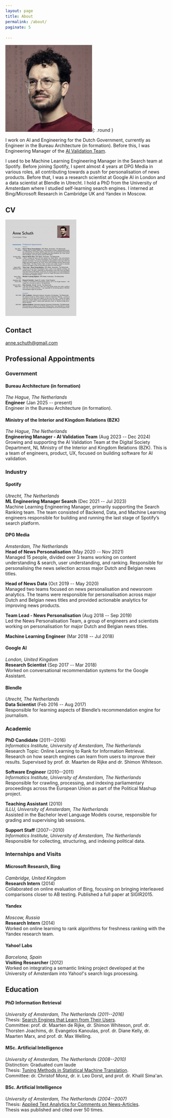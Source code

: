 ```yaml
---
layout: page
title: About
permalink: /about/
paginate: 5

---
```


![Picture of Anne Schuth](/assets/anne-campus-270x270.png){: .round }

I work on AI and Engineering for the Dutch Government, currently as Engineer in the Bureau Architecture (in formation). Before this, I was Engineering Manager of the [AI Validation Team](https://minbzk.github.io/ai-validation/).

I used to be Machine Learning Engineering Manager in the Search team at Spotify.
Before joining Spotify, I spent almost 4 years at DPG Media in various roles, all contributing towards a push for
personalisation of news products. Before that, I was a research scientist at Google AI in London and a data scientist at Blendle in Utrecht. I hold a PhD
from the University of Amsterdam where I studied self-learning search engines. I interned at Bing/Microsoft Research in
Cambridge UK and Yandex in Moscow.

## CV

[![CV Anne Schuth](/assets/cv-thumbnail.png)](/assets/cv-anne-schuth.pdf)

## Contact

<anne.schuth@gmail.com>

## Professional Appointments

### Government

#### Bureau Architecture (in formation)
*The Hague, The Netherlands*  
**Engineer** (Jan 2025 -- present)  
Engineer in the Bureau Architecture (in formation).

#### Ministry of the Interior and Kingdom Relations (BZK)
*The Hague, The Netherlands*  
**Engineering Manager - AI Validation Team** (Aug 2023 -- Dec 2024)  
Growing and supporting the AI Validation Team at the Digital Society Department, NL Ministry of the Interior and Kingdom Relations (BZK). This is a team of engineers, product, UX, focused on building software for AI validation.

### Industry

#### Spotify
*Utrecht, The Netherlands*  
**ML Engineering Manager Search** (Dec 2021 -- Jul 2023)  
Machine Learning Engineering Manager, primarily supporting the Search Ranking team. The team consisted of Backend, Data, and Machine Learning engineers responsible for building and running the last stage of Spotify’s search platform.

#### DPG Media
*Amsterdam, The Netherlands*  
**Head of News Personalisation** (May 2020 -- Nov 2021)  
Managed 15 people, divided over 3 teams working on content understanding & search, user understanding, and ranking. Responsible for personalising the news selection across major Dutch and Belgian news titles.

**Head of News Data** (Oct 2019 -- May 2020)  
Managed two teams focused on news personalisation and newsroom analytics. The teams were responsible for personalisation across major Dutch and Belgian news titles and provided actionable analytics for improving news products.

**Team Lead - News Personalisation** (Aug 2018 -- Sep 2019)  
Led the News Personalisation Team, a group of engineers and scientists working on personalisation for major Dutch and Belgian news titles.

**Machine Learning Engineer** (Mar 2018 -- Jul 2018)

#### Google AI
*London, United Kingdom*  
**Research Scientist** (Sep 2017 -- Mar 2018)  
Worked on conversational recommendation systems for the Google Assistant.

#### Blendle
*Utrecht, The Netherlands*  
**Data Scientist** (Feb 2016 -- Aug 2017)  
Responsible for learning aspects of Blendle’s recommendation engine for journalism.

### Academic

**PhD Candidate** (2011--2016)  
*Informatics Institute, University of Amsterdam, The Netherlands*  
Research Topic: Online Learning to Rank for Information Retrieval.  
Research on how search engines can learn from users to improve their results. Supervised by prof. dr. Maarten de Rijke and dr. Shimon Whiteson.

**Software Engineer** (2010--2011)  
*Informatics Institute, University of Amsterdam, The Netherlands*  
Responsible for crawling, processing, and indexing parliamentary proceedings across the European Union as part of the Political Mashup project.

**Teaching Assistant** (2010)  
*ILLU, University of Amsterdam, The Netherlands*  
Assisted in the Bachelor level Language Models course, responsible for grading and supervising lab sessions.

**Support Staff** (2007--2010)  
*Informatics Institute, University of Amsterdam, The Netherlands*  
Responsible for collecting, structuring, and indexing political data.

### Internships and Visits

#### Microsoft Research, Bing
*Cambridge, United Kingdom*  
**Research Intern** (2014)  
Collaborated on online evaluation of Bing, focusing on bringing interleaved comparisons closer to AB testing. Published a full paper at SIGIR2015.

#### Yandex
*Moscow, Russia*  
**Research Intern** (2014)  
Worked on online learning to rank algorithms for freshness ranking with the Yandex research team.

#### Yahoo! Labs
*Barcelona, Spain*  
**Visiting Researcher** (2012)  
Worked on integrating a semantic linking project developed at the University of Amsterdam into Yahoo!'s search logs processing.

## Education

#### PhD Information Retrieval
*University of Amsterdam, The Netherlands (2011--2016)*  
Thesis: [Search Engines that Learn from Their Users](/publications/schuth-phd-thesis-2016).  
Committee: prof. dr. Maarten de Rijke, dr. Shimon Whiteson, prof. dr. Thorsten Joachims, dr. Evangelos Kanoulas, prof. dr. Diane Kelly, dr. Maarten Marx, and prof. dr. Max Welling.

#### MSc. Artificial Intelligence
*University of Amsterdam, The Netherlands (2008--2010)*  
Distinction: Graduated cum laude  
Thesis: [Tuning Methods in Statistical Machine Translation](/publications/schuth2010tuning).  
Committee: dr. Christof Monz, dr. ir. Leo Dorst, and prof. dr. Khalil Sima'an.

#### BSc. Artificial Intelligence
*University of Amsterdam, The Netherlands (2004--2007)*  
Thesis: [Applied Text Analytics for Comments on News-Articles](/publications/schuth2007applied).  
Thesis was published and cited over 50 times.

